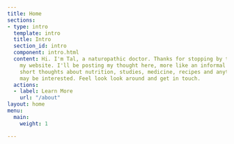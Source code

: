 ```yaml
---
title: Home
sections:
- type: intro
  template: intro
  title: Intro
  section_id: intro
  component: intro.html
  content: Hi. I'm Tal, a naturopathic doctor. Thanks for stopping by to check out
    my website. I'll be posting my thought here, more like an informal blog. Mostly
    short thoughts about nutrition, studies, medicine, recipes and anything else I
    may be interested. Feel look look around and get in touch.
  actions:
  - label: Learn More
    url: "/about"
layout: home
menu:
  main:
    weight: 1

---
```

